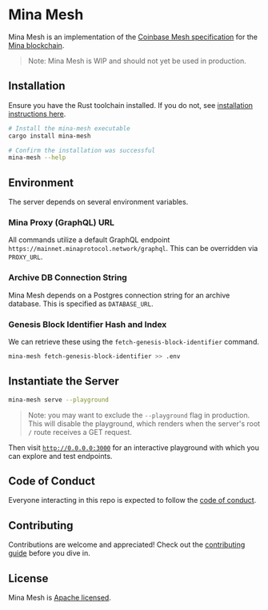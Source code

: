# Mina Mesh

Mina Mesh is an implementation of the
[Coinbase Mesh specification](https://docs.cdp.coinbase.com/mesh/docs/welcome) for the
[Mina blockchain](https://minaprotocol.com/).

> Note: Mina Mesh is WIP and should not yet be used in production.

## Installation

Ensure you have the Rust toolchain installed. If you do not, see
[installation instructions here](https://www.rust-lang.org/tools/install).

```sh
# Install the mina-mesh executable
cargo install mina-mesh

# Confirm the installation was successful
mina-mesh --help
```

## Environment

The server depends on several environment variables.

### Mina Proxy (GraphQL) URL

All commands utilize a default GraphQL endpoint `https://mainnet.minaprotocol.network/graphql`. This
can be overridden via `PROXY_URL`.

### Archive DB Connection String

Mina Mesh depends on a Postgres connection string for an archive database. This is specified as
`DATABASE_URL`.

### Genesis Block Identifier Hash and Index

We can retrieve these using the `fetch-genesis-block-identifier` command.

```sh
mina-mesh fetch-genesis-block-identifier >> .env
```

## Instantiate the Server

```sh
mina-mesh serve --playground
```

> Note: you may want to exclude the `--playground` flag in production. This will disable the
> playground, which renders when the server's root `/` route receives a GET request.

Then visit [`http://0.0.0.0:3000`](http://0.0.0.0:3000) for an interactive playground with which you
can explore and test endpoints.

## Code of Conduct

Everyone interacting in this repo is expected to follow the [code of conduct](CODE_OF_CONDUCT.md).

## Contributing

Contributions are welcome and appreciated! Check out the [contributing guide](CONTRIBUTING.md)
before you dive in.

## License

Mina Mesh is [Apache licensed](LICENSE).
